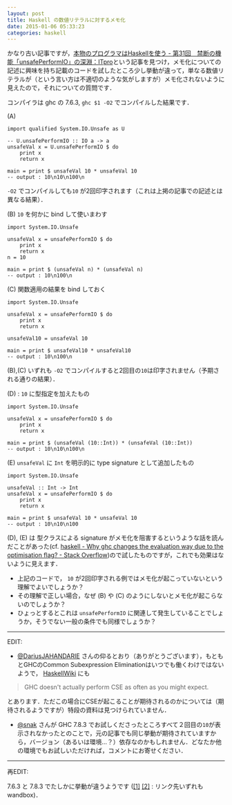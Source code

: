 ```yaml
---
layout: post
title: Haskell の数値リテラルに対するメモ化
date: 2015-01-06 05:33:23
categories: haskell
---
```

<!-- {% raw %} -->
<p>かなり古い記事ですが，<a href="http://itpro.nikkeibp.co.jp/article/COLUMN/20090512/329783/" rel="nofollow noreferrer">本物のプログラマはHaskellを使う - 第31回　禁断の機能「unsafePerformIO」の深淵：ITpro</a>という記事を見つけ，メモ化についての記述に興味を持ち記載のコードを試したところ少し挙動が違って，単なる数値リテラルが（という言い方は不適切のような気がしますが）メモ化されないように見えたので，それについての質問です．</p>

<p>コンパイラは ghc の 7.6.3, <code>ghc $1 -O2</code> でコンパイルした結果です．</p>

<p>(A)</p>

<pre><code>import qualified System.IO.Unsafe as U

-- U.unsafePerformIO :: IO a -&gt; a
unsafeVal x = U.unsafePerformIO $ do
    print x
    return x

main = print $ unsafeVal 10 * unsafeVal 10
-- output : 10\n10\n100\n
</code></pre>

<p><code>-O2</code> でコンパイルしても<code>10</code> が2回印字されます（これは上掲の記事での記述とは異なる結果）．</p>

<p>(B) <code>10</code> を何かに bind して使いまわす</p>

<pre><code>import System.IO.Unsafe

unsafeVal x = unsafePerformIO $ do
    print x
    return x
n = 10

main = print $ (unsafeVal n) * (unsafeVal n)
-- output : 10\n100\n
</code></pre>

<p>(C) 関数適用の結果を bind しておく</p>

<pre><code>import System.IO.Unsafe

unsafeVal x = unsafePerformIO $ do
    print x
    return x

unsafeVal10 = unsafeVal 10

main = print $ unsafeVal10 * unsafeVal10
-- output : 10\n100\n
</code></pre>

<p>(B),(C) いずれも <code>-O2</code> でコンパイルすると2回目の<code>10</code>は印字されません（予期される通りの結果）．</p>

<p>(D) : <code>10</code> に型指定を加えたもの</p>

<pre><code>import System.IO.Unsafe

unsafeVal x = unsafePerformIO $ do
    print x
    return x

main = print $ (unsafeVal (10::Int)) * (unsafeVal (10::Int))
-- output : 10\n10\n100\n
</code></pre>

<p>(E) <code>unsafeVal</code> に <code>Int</code> を明示的に type signature として追加したもの</p>

<pre><code>import System.IO.Unsafe

unsafeVal :: Int -&gt; Int
unsafeVal x = unsafePerformIO $ do
    print x
    return x

main = print $ unsafeVal 10 * unsafeVal 10
-- output : 10\n10\n100
</code></pre>

<p>(D), (E) は 型クラスによる signature がメモ化を阻害するというような話を読んだことがあった(cf. <a href="https://stackoverflow.com/questions/25958007/why-ghc-changes-the-evaluation-way-due-to-the-optimisation-flag#answer-25960838">haskell - Why ghc changes the evaluation way due to the optimisation flag? - Stack Overflow</a>)ので試したものですが，これでも効果はないように見えます．</p>

<ul>
<li>上記のコードで， <code>10</code> が2回印字される例ではメモ化が起こっていないという理解でよいでしょうか？</li>
<li>その理解で正しい場合，なぜ (B) や (C) のようにしないとメモ化が起こらないのでしょうか？</li>
<li>ひょっとするとこれは <code>unsafePerformIO</code> に関連して発生していることでしょうか，そうでない一般の条件でも同様でしょうか？</li>
</ul>

<hr>

<p>EDIT:</p>

<ul>
<li><a href="https://ja.stackoverflow.com/users/2860/darius-jahandarie">@DariusJAHANDARIE</a> さんの仰るとおり（ありがとうございます），もともとGHCのCommon Subexpression Eliminationはいつでも働くわけではないようで， <a href="https://www.haskell.org/haskellwiki/GHC_optimisations#Common_subexpression_elimination" rel="nofollow noreferrer">HaskellWiki</a> にも</li>
</ul>

<blockquote>
  <p>GHC doesn't actually perform CSE as often as you might expect. </p>
</blockquote>

<p>とあります．ただこの場合にCSEが起こることが期待されるのかについては（期待されるようですが）特段の資料は見つけられていません．</p>

<ul>
<li><a href="https://ja.stackoverflow.com/users/3066/snak">@snak</a> さんが GHC 7.8.3 でお試しくださったところすべて２回目の<code>10</code>が表示されなかったとのことで，元の記事でも同じ挙動が期待されていますから，バージョン（あるいは環境…？）依存なのかもしれません．どなたか他の環境でもお試しいただければ，コメントにお寄せください．</li>
</ul>

<hr>

<p>再EDIT:</p>

<p>7.6.3 と 7.8.3 でたしかに挙動が違うようです (<a href="http://melpon.org/wandbox/permlink/YWZ1n9Ug6pz111TT" rel="nofollow noreferrer">[1]</a> <a href="http://melpon.org/wandbox/permlink/6k2rwzs3cUQXyhfN" rel="nofollow noreferrer">[2]</a> : リンク先いずれもwandbox)．</p>
<!-- {% endraw %} -->
